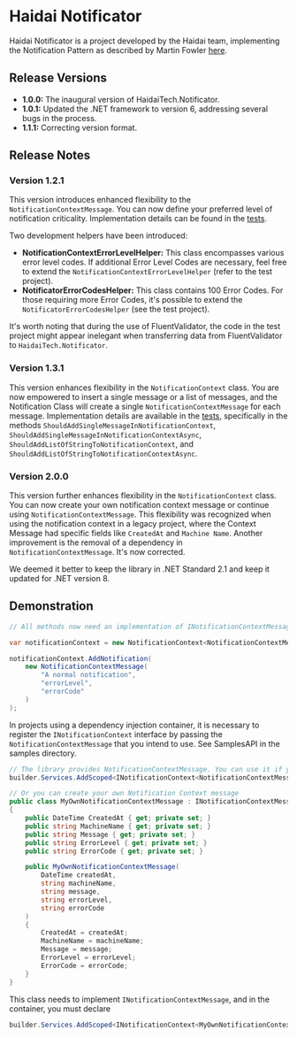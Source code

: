 # Haidai Notificator

Haidai Notificator is a project developed by the Haidai team, implementing the Notification Pattern as described by Martin Fowler [here](https://www.martinfowler.com/eaaDev/Notification.html).

## Release Versions

- **1.0.0:** The inaugural version of HaidaiTech.Notificator.
- **1.0.1:** Updated the .NET framework to version 6, addressing several bugs in the process.
- **1.1.1:** Correcting version format.

## Release Notes

### Version 1.2.1

This version introduces enhanced flexibility to the `NotificationContextMessage`. You can now define your preferred level of notification criticality. Implementation details can be found in the [tests](https://github.com/Haidai-Tech/notificator/tree/main/tests).

Two development helpers have been introduced:

- **NotificationContextErrorLevelHelper:** This class encompasses various error level codes. If additional Error Level Codes are necessary, feel free to extend the `NotificationContextErrorLevelHelper` (refer to the test project).
- **NotificatorErrorCodesHelper:** This class contains 100 Error Codes. For those requiring more Error Codes, it's possible to extend the `NotificatorErrorCodesHelper` (see the test project).

It's worth noting that during the use of FluentValidator, the code in the test project might appear inelegant when transferring data from FluentValidator to `HaidaiTech.Notificator`.

### Version 1.3.1

This version enhances flexibility in the `NotificationContext` class. You are now empowered to insert a single message or a list of messages, and the Notification Class will create a single `NotificationContextMessage` for each message. Implementation details are available in the [tests](https://github.com/Haidai-Tech/notificator/tree/main/tests), specifically in the methods `ShouldAddSingleMessageInNotificationContext`, `ShouldAddSingleMessageInNotificationContextAsync`, `ShouldAddListOfStringToNotificationContext`, and `ShouldAddListOfStringToNotificationContextAsync`.

### Version 2.0.0

This version further enhances flexibility in the `NotificationContext` class. You can now create your own notification context message or continue using `NotificationContextMessage`. This flexibility was recognized when using the notification context in a legacy project, where the Context Message had specific fields like `CreatedAt` and `Machine Name`. Another improvement is the removal of a dependency in `NotificationContextMessage`. It's now corrected.

We deemed it better to keep the library in .NET Standard 2.1 and keep it updated for .NET version 8.

## Demonstration

```C#
// All methods now need an implementation of INotificationContextMessage

var notificationContext = new NotificationContext<NotificationContextMessage>();

notificationContext.AddNotification(
    new NotificationContextMessage(
        "A normal notification",
        "errorLevel",
        "errorCode"
    )
);
```

In projects using a dependency injection container, it is necessary to register the `INotificationContext` interface by passing the `NotificationContextMessage` that you intend to use. See SamplesAPI in the samples directory.

```C#
// The library provides NotificationContextMessage. You can use it if you want.
builder.Services.AddScoped<INotificationContext<NotificationContextMessage>, NotificationContext<NotificationContextMessage>>();

// Or you can create your own Notification Context message
public class MyOwnNotificationContextMessage : INotificationContextMessage
{
    public DateTime CreatedAt { get; private set; }
    public string MachineName { get; private set; }
    public string Message { get; private set; }
    public string ErrorLevel { get; private set; }
    public string ErrorCode { get; private set; }

    public MyOwnNotificationContextMessage(
        DateTime createdAt,
        string machineName,
        string message,
        string errorLevel,
        string errorCode
    )
    {
        CreatedAt = createdAt;
        MachineName = machineName;
        Message = message;
        ErrorLevel = errorLevel;
        ErrorCode = errorCode;
    }
}
```

This class needs to implement `INotificationContextMessage`, and in the container, you must declare

```C#
builder.Services.AddScoped<INotificationContext<MyOwnNotificationContextMessage>, NotificationContext<MyOwnNotificationContextMessage>>();
```